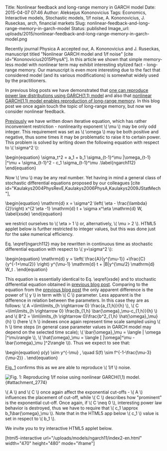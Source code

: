 Title: Nonlinear feedback and long-range memory in GARCH model
Date: 2015-04-07 07:46
Author: Aleksejus Kononovicius
Tags: Economics, Interactive models, Stochastic models, 1/f noise, A. Kononovicius, J. Ruseckas, arch, financial markets
Slug: nonlinear-feedback-and-long-range-memory-in-garch-model
Status: published
Image_url: uploads/2015/nonlinear-feedback-and-long-range-memory-in-garch-model.png

Recently journal Physica A accepted
our, A. Kononovicius and J. Ruseckas, manuscript titled "Nonlinear GARCH
model and 1/f noise" \[cite id="Kononovicius2015PhysA"\]. In this
article we shown that simple memory-less model with nonlinear term may
exhibit interesting stylized fact - long-range memory. Our manuscript is
even more interesting due to the fact that considered model (and its
various modifications) is somewhat widely used by the practitioners.

In previous blog posts we have demonstrated that [one can reproduce
power law distributions using GARCH(1,1)
model]({filename}/articles/2015/power-law-distribution-in-linear-garch-model.md)
and also that [nonlinear GARCH(1,1) model enables reproduction of
long-range
memory]({filename}/articles/2015/long-range-memory-in-nonlinear-garch-model.md).
In this blog post we once again touch the topic of long-range memory,
but now we consider nonlinear feedback.<!--more-->

[Previously]({filename}/articles/2015/long-range-memory-in-nonlinear-garch-model.md)
we have written down iterative equation, which has rather inconvenient
restriction - nonlinearity exponent \\\(  \mu \\\) may be only odd
integer. This requirement was set as \\\(  \omega \\\) may be both
positive and negative, thus some times it may be problematic to raise it
to certain power. This problem is solved by writing down the following
equation with respect to \\\(  \sigma^2 \\\):

\begin{equation}
 \sigma\_t^2 = a\_1 + b\_1 \sigma\_{t-1}^\mu |\omega\_{t-1} |^\mu + \sigma\_{t-1}^2 - c\_1 \sigma\_{t-1}^\mu .\label{ngarch112}
\end{equation}

Now \\\(  \mu \\\) may be any real number. Yet having in mind a general
class of stochastic differential equations proposed by our colleagues
\[cite
id="Kaulakys2004PhysRevE,Kaulakys2006PhysA,Kaulakys2009JStatMech"\],

\begin{equation}
 \mathrm{d} x = \sigma^2 \left( \eta - \frac{\lambda}{2}\right) x^{2 \eta -1} \mathrm{d} t + \sigma x^\eta \mathrm{d} W, \label{xsde}
\end{equation}

we restrict ourselves to \\\(  \eta &gt; 1 \\\) or, alternatively,
\\\(  \mu &gt; 2 \\\). HTML5 applet below is further restricted to
integer values, but this was done just for the sake numerical
efficiency.

Eq. \eqref{ngarch112} may be rewritten in continuous time as
stochastic differential equation with respect to \\\(  y=\sigma^2 \\\):

\begin{equation}
 \mathrm{d} y = \left( \frac{A}{y^{\mu-1}} +\frac{C}{y^{-1+\mu/2}} \right) y^{\mu-1} \mathrm{d} t + |B|y^{\mu/2} \mathrm{d} W\_t . 
\end{equation}

This equation is essentially identical to Eq. \eqref{xsde} and
to stochastic differential equation obtained in [previous blog
post]({filename}/articles/2015/long-range-memory-in-nonlinear-garch-model.md).
Comparing to the equation from the [previous blog
post]({filename}/articles/2015/long-range-memory-in-nonlinear-garch-model.md)
the only apparent difference is the power of \\\(  y \\\) in term with
\\\(  C \\\) parameter. Less apparent is the difference in relation
between the parameters. In this case they are as follows: \\\(  A =\lim\limits\_{h \rightarrow 0} \frac{a\_{1,h}}{h} \\\), \\\(  C =\lim\limits\_{h \rightarrow 0} \frac{b\_{1,h} \bar{\omega}\_\mu-c\_{1,h}}{h} \\\) and \\\(  B^2 = \lim\limits\_{h \rightarrow 0}\frac{b^2\_{1,h} \hat{\omega}\_\mu}{h} \\\) (here \\\(  h \\\) indexes
once again represent time scale sampled using \\\(  h \\\) time steps (in
general case parameter values in GARCH model may depend on the selected
time scale); \\\(  \bar{\omega}\_\mu = \langle | \omega |^\mu\rangle \\\), \\\(  \hat{\omega}\_\mu = \langle \[ |\omega|^\mu -\bar{\omega}\_\mu \]^2\rangle \\\)). Thus we expect to see that:

\begin{equation}
 p(y) \sim y^{-\mu} , \quad S(f) \sim f^{-1-\frac{\mu-3}{\mu-2}} . 
\end{equation}

[Fig. 1](#attachment_2774) confirms this as we are able to reproduce
\\\(  1/f \\\) noise.

![Fig. 1: Reproducing 1/f noise using nonlinear GARCH(1,1)
model.]({static}/uploads/2015/nonlinear-feedback-and-long-range-memory-in-garch-model.png
"Reproducing 1/f noise using nonlinear GARCH(1,1) model."){#attachment_2774} 

\\\(  A \\\) and \\\(  C \\\) once again affect the exponential cut-offs -
\\\(  A \\\) influences the placement of cut-off, while \\\(  C \\\)
describes how "prominent" is the exponential cut-off. Once again, if
\\\(  C \neq 0 \\\), interesting power law behavior is destroyed, thus
we have to require that \\\(  c\_1 \approx b\_1\bar{\omega}\_\mu \\\). Note that in the HTML5 app below \\\(  c\_1 \\\)
value is set in respect to \\\(  b\_1 \\\).

We invite you to try interactive HTML5 applet below.

[html5-interactive
url="/uploads/models/ngarch11/index2-en.html" width="470"
height="480" mode="iframe"]
